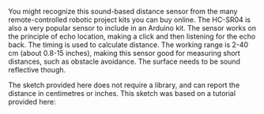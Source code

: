 You might recognize this sound-based distance sensor from the many remote-controlled robotic project kits you can buy online. The HC-SR04 is also a very popular sensor to include in an Arduino kit. The sensor works on the principle of echo location, making a click and then listening for the echo back. The timing is used to calculate distance. The working range is 2-40 cm (about 0.8-15 inches), making this sensor good for measuring short distances, such as obstacle avoidance. The surface needs to be sound reflective though.

<p>The sketch provided here does not require a library, and can report the distance in centimetres or inches. This sketch was based on a tutorial provided here: <a href="https://pimylifeup.com/arduino-distance-sensor-hc-sr04/>"Arduino Distance Sensor using the HC-SR04 - Pi My Life Up</a>
